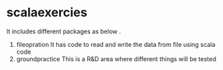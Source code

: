 # scalaexercies
It includes different packages as below .
1. fileopration
   It has code to read and write the data from file using scala code 
2. groundpractice 
   This is a R&D area where different things will be tested
